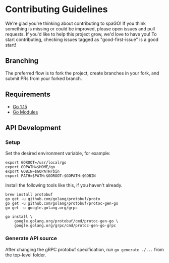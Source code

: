 # Contributing Guidelines

We're glad you're thinking about contributing to spaGO! If you think something is missing or could be improved, please open issues and pull requests. If you'd like to help this project grow, we'd love to have you! To start contributing, checking issues tagged as "good-first-issue" is a good start!

## Branching

The preferred flow is to fork the project, create branches in your fork, and submit PRs from your forked branch.

## Requirements

* [Go 1.15](https://golang.org/dl/)
* [Go Modules](https://blog.golang.org/using-go-modules)

## API Development

### Setup

Set the desired environment variable, for example:

```console
export GOROOT=/usr/local/go
export GOPATH=$HOME/go
export GOBIN=$GOPATH/bin
export PATH=$PATH:$GOROOT:$GOPATH:$GOBIN
```

Install the following tools like this, if you haven't already.

```console
brew install protobuf
go get -u github.com/golang/protobuf/proto
go get -u github.com/golang/protobuf/protoc-gen-go
go get -u google.golang.org/grpc
```

```console
go install \
    google.golang.org/protobuf/cmd/protoc-gen-go \
    google.golang.org/grpc/cmd/protoc-gen-go-grpc
```

### Generate API source

After changing the gRPC protobuf specification, run `go generate ./...` from the top-level folder.
